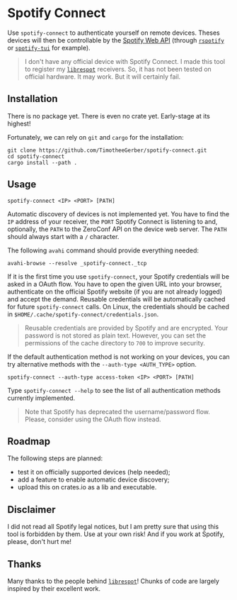 # Spotify Connect

Use `spotify-connect` to authenticate yourself on remote devices. Theses devices will then be controllable by the [Spotify Web API](https://developer.spotify.com/documentation/web-api/) (through [`rspotify`](https://github.com/ramsayleung/rspotify) or [`spotify-tui`](https://github.com/Rigellute/spotify-tui) for example).

> I don't have any official device with Spotify Connect. I made this tool to register my [`librespot`](https://github.com/librespot-org/librespot) receivers. So, it has not been tested on official hardware. It may work. But it will certainly fail.


## Installation

There is no package yet. There is even no crate yet. Early-stage at its highest!

Fortunately, we can rely on `git` and `cargo` for the installation:

```shell
git clone https://github.com/TimotheeGerber/spotify-connect.git
cd spotify-connect
cargo install --path .
```


## Usage

```shell
spotify-connect <IP> <PORT> [PATH]
```

Automatic discovery of devices is not implemented yet. You have to find the `IP` address of your receiver, the `PORT` Spotify Connect is listening to and, optionally, the `PATH` to the ZeroConf API on the device web server. The `PATH` should always start with a `/` character.

The following `avahi` command should provide everything needed:

```shell
avahi-browse --resolve _spotify-connect._tcp
```

If it is the first time you use `spotify-connect`, your Spotify credentials will be asked in a OAuth flow. You have to open the given URL into your browser, authenticate on the official Spotify website (if you are not already logged) and accept the demand. Reusable credentials will be automatically cached for future `spotify-connect` calls. On Linux, the credentials should be cached in `$HOME/.cache/spotify-connect/credentials.json`.

> Reusable credentials are provided by Spotify and are encrypted. Your password is not stored as plain text. However, you can set the permissions of the cache directory to `700` to improve security.

If the default authentication method is not working on your devices, you can try alternative methods with the `--auth-type <AUTH_TYPE>` option.

```shell
spotify-connect --auth-type access-token <IP> <PORT> [PATH]
```

Type `spotify-connect --help` to see the list of all authentication methods currently implemented.

> Note that Spotify has deprecated the username/password flow. Please, consider using the OAuth flow instead.


## Roadmap

The following steps are planned:

 - test it on officially supported devices (help needed);
 - add a feature to enable automatic device discovery;
 - upload this on crates.io as a lib and executable.


## Disclaimer

I did not read all Spotify legal notices, but I am pretty sure that using this tool is forbidden by them. Use at your own risk! And if you work at Spotify, please, don't hurt me!


## Thanks

Many thanks to the people behind [`librespot`](https://github.com/librespot-org/librespot)! Chunks of code are largely inspired by their excellent work.
